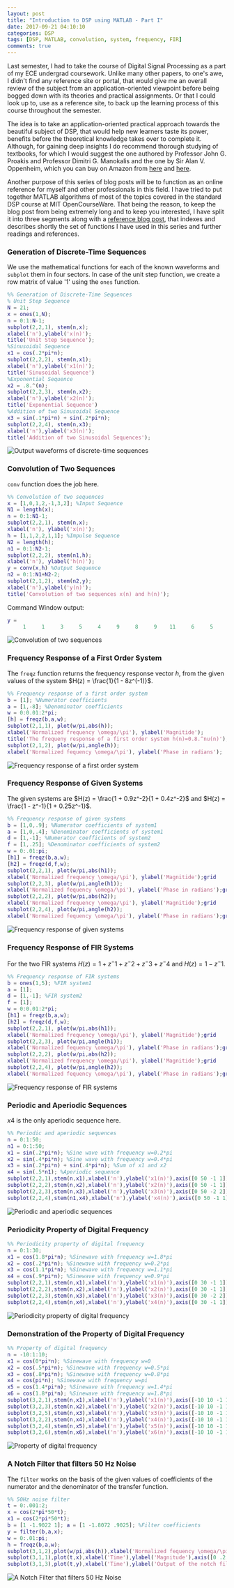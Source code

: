 ```yaml
---
layout: post
title: "Introduction to DSP using MATLAB - Part I"
date: 2017-09-21 04:10:10
categories: DSP
tags: [DSP, MATLAB, convolution, system, frequency, FIR]
comments: true
---
```

Last semester, I had to take the course of Digital Signal Processing as a part of my ECE undergrad coursework. Unlike many other papers, to one's awe, I didn't find any reference site or portal, that would give me an overall review of the subject from an application-oriented viewpoint before being bogged down with its theories and practical assignments. Or that I could look up to, use as a reference site, to back up the learning process of this course throughout the semester.

The idea is to take an application-oriented practical approach towards the beautiful subject of DSP, that would help new learners taste its power, benefits before the theoretical knowledge takes over to complete it. Although, for gaining deep insights I do recommend thorough studying of textbooks, for which I would suggest the one authored by Professor John G. Proakis and Professor Dimitri G. Manokalis and the one by Sir Alan V. Oppenheim, which you can buy on Amazon from [here][book1] and [here][book2].

Another purpose of this series of blog posts will be to function as an online reference for myself and other professionals in this field. I have tried to put together MATLAB algorithms of most of the topics covered in the standard DSP course at MIT OpenCourseWare. That being the reason, to keep the blog post from being extremely long and to keep you interested, I have split it into three segments along with a [reference blog post][part4], that indexes and describes shortly the set of functions I have used in this series and further readings and references.



### Generation of Discrete-Time Sequences


We use the mathematical functions for each of the known waveforms and `subplot` them in four sectors. In case of the unit step function, we create a row matrix of value '1' using the `ones` function.

```matlab
%% Generation of Discrete-Time Sequences
% Unit Step Sequence
N = 21;
x = ones(1,N);
n = 0:1:N-1;
subplot(2,2,1), stem(n,x);
xlabel('n'),ylabel('x(n)');
title('Unit Step Sequence');
%Sinusoidal Sequence
x1 = cos(.2*pi*n);
subplot(2,2,2), stem(n,x1);
xlabel('n'),ylabel('x1(n)');
title('Sinusoidal Sequence')
%Exponential Sequence
x2 = .8.^(n);
subplot(2,2,3), stem(n,x2);
xlabel('n'),ylabel('x2(n)');
title('Exponential Sequence')
%Addition of two Sinusoidal Sequence
x3 = sin(.1*pi*n) + sin(.2*pi*n);
subplot(2,2,4), stem(n,x3);
xlabel('n'),ylabel('x3(n)');
title('Addition of two Sinusoidal Sequences');
```

![Output waveforms of discrete-time sequences](/img/dsp_matlab_1/blog1.jpg)


### Convolution of Two Sequences

`conv` function does the job here.
```matlab
%% Convolution of two sequences
x = [1,0,1,2,-1,3,2]; %Input Sequence
N1 = length(x);
n = 0:1:N1-1;
subplot(2,2,1), stem(n,x);
xlabel('n'), ylabel('x(n)');
h = [1,1,2,2,1,1]; %Impulse Sequence
N2 = length(h);
n1 = 0:1:N2-1;
subplot(2,2,2), stem(n1,h);
xlabel('n'), ylabel('h(n)');
y = conv(x,h) %Output Sequence
n2 = 0:1:N1+N2-2;
subplot(2,1,2), stem(n2,y);
xlabel('n'),ylabel('y(n)');
title('Convolution of two sequences x(n) and h(n)');
```
Command Window output:
```matlab
y =
     1     1     3     5     4     9     8     9    11     6     5     2
```

![Convolution of two sequences](/img/dsp_matlab_1/blog2.jpg)


### Frequency Response of a First Order System

The `freqz` function returns the frequency response vector $h$, from the given values of the system $H(z) = \frac{1}{1 - 8z^(-1)}$.

```matlab
%% Frequency response of a first order system
b = [1]; %Numerator coefficients
a = [1,-8]; %Denominator coefficients
w = 0:0.01:2*pi;
[h] = freqz(b,a,w);
subplot(2,1,1), plot(w/pi,abs(h));
xlabel('Normalized frequency \omega/\pi'), ylabel('Magnitide');
title('The frequeny response of a first order system h(n)=0.8.^nu(n)');
subplot(2,1,2), plot(w/pi,angle(h));
xlabel('Normalized fequency \omega/\pi'), ylabel('Phase in radians');
```

![Frequency response of a first order system](/img/dsp_matlab_1/blog3.jpg)


### Frequency Response of Given Systems

The given systems are $H(z) = \frac{1 + 0.9z^-2}{1 + 0.4z^-2}$ and $H(z) = \frac{1 - z^-1}{1 + 0.25z^-1}$.

```matlab
%% Frequency response of given systems
b = [1,0,.9]; %Numerator coefficients of system1
a = [1,0,.4]; %Denominator coefficients of system1
d = [1,-1]; %Numerator coefficients of system2
f = [1,.25]; %Denominator coefficients of system2
w = 0:.01:pi;
[h1] = freqz(b,a,w);
[h2] = freqz(d,f,w);
subplot(2,2,1), plot(w/pi,abs(h1));
xlabel('Normalized frequency \omega/\pi'), ylabel('Magnitide');grid
subplot(2,2,3), plot(w/pi,angle(h1));
xlabel('Normalized fequency \omega/\pi'), ylabel('Phase in radians');grid
subplot(2,2,2), plot(w/pi,abs(h2));
xlabel('Normalized frequency \omega/\pi'), ylabel('Magnitide');grid
subplot(2,2,4), plot(w/pi,angle(h2));
xlabel('Normalized fequency \omega/\pi'), ylabel('Phase in radians');grid
```

![Frequency response of given systems](/img/dsp_matlab_1/blog4.jpg)


### Frequency Response of FIR Systems

For the two FIR systems $H(z) = 1 + z^-1 + z^-2 + z^-3 + z^-4$ and $H(z) = 1 - z^-1$.

```matlab
%% Frequency response of FIR systems
b = ones(1,5); %FIR system1
a = [1];
d = [1,-1]; %FIR system2
f = [1];
w = 0:0.01:2*pi;
[h1] = freqz(b,a,w);
[h2] = freqz(d,f,w);
subplot(2,2,1), plot(w/pi,abs(h1));
xlabel('Normalized frequency \omega/\pi'), ylabel('Magnitide');grid
subplot(2,2,3), plot(w/pi,angle(h1));
xlabel('Normalized fequency \omega/\pi'), ylabel('Phase in radians');grid
subplot(2,2,2), plot(w/pi,abs(h2));
xlabel('Normalized frequency \omega/\pi'), ylabel('Magnitide');grid
subplot(2,2,4), plot(w/pi,angle(h2));
xlabel('Normalized fequency \omega/\pi'), ylabel('Phase in radians');grid
```

![Frequency response of FIR systems](/img/dsp_matlab_1/blog5.jpg)


### Periodic and Aperiodic Sequences

$x4$ is the only aperiodic sequence here.

```matlab
%% Periodic and aperiodic sequences
n = 0:1:50;
n1 = 0:1:50;
x1 = sin(.2*pi*n); %Sine wave with frequency w=0.2*pi
x2 = sin(.4*pi*n); %Sine wave with frequency w=0.4*pi
x3 = sin(.2*pi*n) + sin(.4*pi*n); %Sum of x1 and x2
x4 = sin(.5*n1); %Aperiodic sequence
subplot(2,2,1),stem(n,x1),xlabel('n'),ylabel('x1(n)'),axis([0 50 -1 1])
subplot(2,2,2),stem(n,x2),xlabel('n'),ylabel('x2(n)'),axis([0 50 -1 1])
subplot(2,2,3),stem(n,x3),xlabel('n'),ylabel('x3(n)'),axis([0 50 -2 2])
subplot(2,2,4),stem(n1,x4),xlabel('n'),ylabel('x4(n)'),axis([0 50 -1 1])
```

![Periodic and aperiodic sequences](/img/dsp_matlab_1/blog6.jpg)


### Periodicity Property of Digital Frequency



```matlab
%% Periodicity property of digital frequency
n = 0:1:30;
x1 = cos(1.8*pi*n); %Sinewave with frequency w=1.8*pi
x2 = cos(.2*pi*n); %Sinewave with frequency w=0.2*pi
x3 = cos(1.1*pi*n); %Sinewave with frequency w=1.1*pi
x4 = cos(.9*pi*n); %Sinewave with frequency w=0.9*pi
subplot(2,2,1),stem(n,x1),xlabel('n'),ylabel('x1(n)'),axis([0 30 -1 1])
subplot(2,2,2),stem(n,x2),xlabel('n'),ylabel('x2(n)'),axis([0 30 -1 1])
subplot(2,2,3),stem(n,x3),xlabel('n'),ylabel('x3(n)'),axis([0 30 -2 2])
subplot(2,2,4),stem(n,x4),xlabel('n'),ylabel('x4(n)'),axis([0 30 -1 1])
```

![Periodicity property of digital frequency](/img/dsp_matlab_1/blog7.jpg)


### Demonstration of the Property of Digital Frequency



```matlab
%% Property of digital frequency
n = -10:1:10;
x1 = cos(0*pi*n); %Sinewave with frequency w=0
x2 = cos(.5*pi*n); %Sinewave with frequency w=0.5*pi
x3 = cos(.8*pi*n); %Sinewave with frequency w=0.8*pi
x4 = cos(pi*n); %Sinewave with frequency w=pi
x5 = cos(1.4*pi*n); %Sinewave with frequency w=1.4*pi
x6 = cos(1.8*pi*n); %Sinewave with frequency w=1.8*pi
subplot(3,2,1),stem(n,x1),xlabel('n'),ylabel('x1(n)'),axis([-10 10 -1 1])
subplot(3,2,3),stem(n,x2),xlabel('n'),ylabel('x2(n)'),axis([-10 10 -1 1])
subplot(3,2,5),stem(n,x3),xlabel('n'),ylabel('x3(n)'),axis([-10 10 -1 1])
subplot(3,2,2),stem(n,x4),xlabel('n'),ylabel('x4(n)'),axis([-10 10 -1 1])
subplot(3,2,4),stem(n,x5),xlabel('n'),ylabel('x5(n)'),axis([-10 10 -1 1])
subplot(3,2,6),stem(n,x6),xlabel('n'),ylabel('x6(n)'),axis([-10 10 -1 1])
```

![Property of digital frequency](/img/dsp_matlab_1/blog8.jpg)


### A Notch Filter that filters 50 Hz Noise

The `filter` works on the basis of the given values of coefficients of the numerator and the denominator of the transfer function.

```matlab
%% 50Hz noise filter
t = 0:.001:2;
x = cos(2*pi*50*t);
x1 = cos(2*pi*50*t);
b = [1 -1.9022 1]; a = [1 -1.8072 .9025]; %Filter coefficients
y = filter(b,a,x);
w = 0:.01:pi;
h = freqz(b,a,w);
subplot(3,1,2),plot(w/pi,abs(h)),xlabel('Normalized fequency \omega/\pi'),ylabel('x(t)'),axis([0 1 0 1.5])
subplot(3,1,1),plot(t,x),xlabel('Time'),ylabel('Magnitude'),axis([0 .2 -1 1])
subplot(3,1,3),plot(t,y),xlabel('Time'),ylabel('Output of the notch filter'),axis([0 .2 -1 1])
```

![A Notch Filter that filters 50 Hz Noise](/img/dsp_matlab_1/blog9.jpg)


[book1]:        http://www.amazon.in/Digital-Signal-Processing-Principles-Applications/dp/8131710009/ref=sr_1_fkmr0_1?ie=UTF8&qid=1493404937&sr=8-1-fkmr0&keywords=proakis+manokalis
[book2]:        http://www.amazon.in/Digital-Signal-Processing-Oppenheim-Schafer/dp/9332550336/ref=sr_1_2?ie=UTF8&qid=1493405049&sr=8-2&keywords=oppenheim
[part4]:        http://sohambhattacharyya.me/2017/Introduction-to-DSP-using-MATLAB-Part-I/
